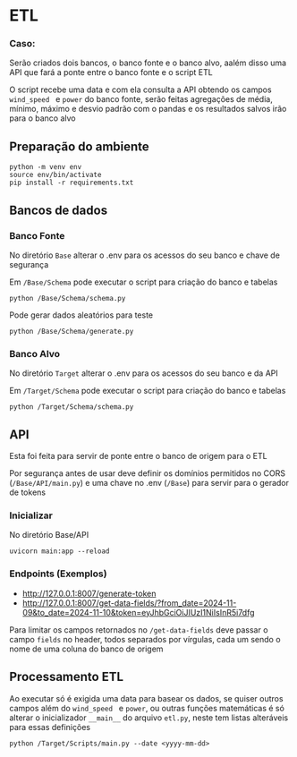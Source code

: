 # ETL

### Caso:
Serão criados dois bancos, o banco fonte e o banco alvo, aalém disso uma API que fará a ponte entre o banco fonte e o script ETL

O script recebe uma data e com ela consulta a API obtendo os campos `wind_speed ` e `power` do banco fonte, 
serão feitas agregações de média, mínimo, máximo e desvio padrão com o pandas e os resultados salvos irão para o banco alvo

## Preparação do ambiente

```
python -m venv env
source env/bin/activate
pip install -r requirements.txt
```

## Bancos de dados

### Banco Fonte

No diretório `Base` alterar o .env para os acessos do seu banco e chave de segurança

Em `/Base/Schema` pode executar o script para criação do banco e tabelas
```
python /Base/Schema/schema.py

```

Pode gerar dados aleatórios para teste
```
python /Base/Schema/generate.py
```

### Banco Alvo

No diretório `Target` alterar o .env para os acessos do seu banco e da API

Em `/Target/Schema` pode executar o script para criação do banco e tabelas
```
python /Target/Schema/schema.py
```

## API

Esta foi feita para servir de ponte entre o banco de origem para o ETL

Por segurança antes de usar deve definir os domínios permitidos no CORS (`/Base/API/main.py`) e uma chave no .env (`/Base`) para servir para o gerador de tokens

### Inicializar

No diretório Base/API

```
uvicorn main:app --reload
```

### Endpoints (Exemplos)

- http://127.0.0.1:8007/generate-token
- http://127.0.0.1:8007/get-data-fields/?from_date=2024-11-09&to_date=2024-11-10&token=eyJhbGciOiJIUzI1NiIsInR5i7dfg

Para limitar os campos retornados no `/get-data-fields` deve passar o campo `fields` no header, todos separados por vírgulas, cada um sendo o nome de uma coluna do banco de origem  

## Processamento ETL

Ao executar só é exigida uma data para basear os dados, se quiser outros campos além do `wind_speed ` e `power`, ou outras funções matemáticas é só alterar o inicializador `__main__` do arquivo `etl.py`, neste tem listas alteráveis para essas definições

```
python /Target/Scripts/main.py --date <yyyy-mm-dd>
```
